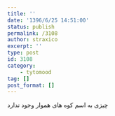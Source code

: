 ```yaml
---
title: ''
date: '1396/6/25 14:51:00'
status: publish
permalink: /3108
author: straxico
excerpt: ''
type: post
id: 3108
category:
    - tytomood
tag: []
post_format: []
---
```

چیزی به اسم کوه های هموار وجود ندارد